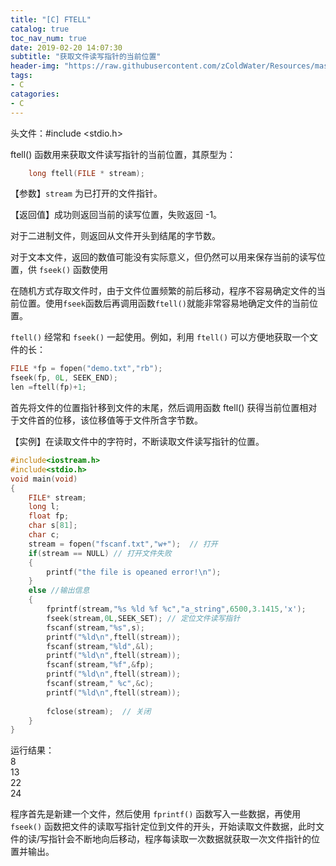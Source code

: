 ```yaml
---
title: "[C] FTELL"
catalog: true
toc_nav_num: true
date: 2019-02-20 14:07:30
subtitle: "获取文件读写指针的当前位置"
header-img: "https://raw.githubusercontent.com/zColdWater/Resources/master/Images/legend_cover.jpg"
tags:
- C
catagories:
- C
---
```


头文件：#include <stdio.h>

ftell() 函数用来获取文件读写指针的当前位置，其原型为：
```C
    long ftell(FILE * stream);
```
【参数】`stream` 为已打开的文件指针。

【返回值】成功则返回当前的读写位置，失败返回 -1。

对于二进制文件，则返回从文件开头到结尾的字节数。

对于文本文件，返回的数值可能没有实际意义，但仍然可以用来保存当前的读写位置，供 `fseek()` 函数使用

在随机方式存取文件时，由于文件位置频繁的前后移动，程序不容易确定文件的当前位置。使用`fseek`函数后再调用函数`ftell()`就能非常容易地确定文件的当前位置。

`ftell()` 经常和 `fseek()` 一起使用。例如，利用 `ftell()` 可以方便地获取一个文件的长：

```C
FILE *fp = fopen("demo.txt","rb");  
fseek(fp, 0L, SEEK_END);
len =ftell(fp)+1;
```
首先将文件的位置指针移到文件的末尾，然后调用函数 ftell() 获得当前位置相对于文件首的位移，该位移值等于文件所含字节数。



【实例】在读取文件中的字符时，不断读取文件读写指针的位置。
```C
#include<iostream.h>
#include<stdio.h>
void main(void)
{
    FILE* stream;
    long l;
    float fp;
    char s[81];
    char c;
    stream = fopen("fscanf.txt","w+");  // 打开
    if(stream == NULL) // 打开文件失败
    {
        printf("the file is opeaned error!\n");
    }
    else //输出信息
    {
        fprintf(stream,"%s %ld %f %c","a_string",6500,3.1415,'x');
        fseek(stream,0L,SEEK_SET); // 定位文件读写指针
        fscanf(stream,"%s",s);
        printf("%ld\n",ftell(stream));
        fscanf(stream,"%ld",&l);
        printf("%ld\n",ftell(stream));
        fscanf(stream,"%f",&fp);
        printf("%ld\n",ftell(stream));
        fscanf(stream," %c",&c);
        printf("%ld\n",ftell(stream));
   
        fclose(stream);  // 关闭
    }
}
```
运行结果：  
8  
13  
22  
24  

程序首先是新建一个文件，然后使用 `fprintf()` 函数写入一些数据，再使用 `fseek()` 函数把文件的读取写指针定位到文件的开头，开始读取文件数据，此时文件的读/写指针会不断地向后移动，程序每读取一次数据就获取一次文件指针的位置并输出。
